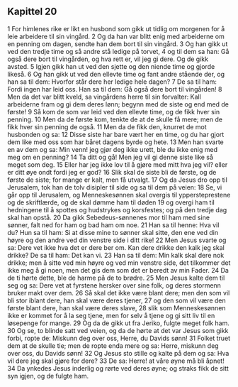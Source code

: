 ## Kapittel 20

1 For himlenes rike er likt en husbond som gikk ut tidlig om morgenen for å leie arbeidere til sin vingård.
2 Og da han var blitt enig med arbeiderne om en penning om dagen, sendte han dem bort til sin vingård.
3 Og han gikk ut ved den tredje time og så andre stå ledige på torvet,
4 og til dem sa han: Gå også dere bort til vingården, og hva rett er, vil jeg gi dere. Og de gikk avsted.
5 Igjen gikk han ut ved den sjette og den niende time og gjorde likeså.
6 Og han gikk ut ved den ellevte time og fant andre stående der, og han sa til dem: Hvorfor står dere her ledige hele dagen?
7 De sa til ham: Fordi ingen har leid oss. Han sa til dem: Gå også dere bort til vingården!
8 Men da det var blitt kveld, sa vingårdens herre til sin forvalter: Kall arbeiderne fram og gi dem deres lønn; begynn med de siste og end med de første!
9 Så kom de som var leid ved den ellevte time, og de fikk hver sin penning.
10 Men da de første kom, tenkte de at de skulle få mere; men de fikk hver sin penning de også.
11 Men da de fikk den, knurret de mot husbonden og sa:
12 Disse siste har bare vært her en time, og du har gjort dem like med oss som har båret dagens byrde og hete.
13 Men han svarte en av dem og sa: Min venn! jeg gjør deg ikke urett, ble du ikke enig med meg om en penning?
14 Ta ditt og gå! Men jeg vil gi denne siste like så meget som deg.
15 Eller har jeg ikke lov til å gjøre med mitt hva jeg vil? eller er ditt øye ondt fordi jeg er god?
16 Slik skal de siste bli de første, og de første de siste; for mange er kalt, men få utvalgt.
17 Og da Jesus dro opp til Jerusalem, tok han de tolv disipler til side og sa til dem på veien:
18 Se, vi går opp til Jerusalem, og Menneskesønnen skal overgis til yppersteprestene og de skriftlærde, og de skal dømme ham til døden
19 og overgi ham til hedningene til å spottes og hudstrykes og korsfestes; og på den tredje dag skal han opstå.
20 Da gikk Sebedeus-sønnenes mor til ham med sine sønner, falt ned for ham og bad ham om noe.
21 Han sa til henne: Hva vil du? Hun sa til ham: Si at disse mine to sønner skal sitte, den ene ved din høyre og den andre ved din venstre side i ditt rike!
22 Men Jesus svarte og sa: Dere vet ikke hva det er dere ber om. Kan dere drikke den kalk jeg skal drikke? De sa til ham: Det kan vi.
23 Han sa til dem: Min kalk skal dere nok drikke; men å sitte ved min høyre og ved min venstre side, det tilkommer det ikke meg å gi noen, men det gis dem som det er beredt av min Fader.
24 Da de ti hørte dette, ble de harme på de to brødre.
25 Men Jesus kalte dem til seg og sa: Dere vet at fyrstene hersker over sine folk, og deres stormenn bruker makt over dem.
26 Så skal det ikke være blant dere; men den som vil bli stor iblant dere, han skal være deres tjener,
27 og den som vil være den første blant dere, han skal være deres slave,
28 slik som Menneskesønnen ikke er kommet for å la seg tjene, men for selv å tjene og gi sitt liv til en løsepenge for mange.
29 Og da de gikk ut fra Jeriko, fulgte meget folk ham.
30 Og se, to blinde satt ved veien, og da de hørte at det var Jesus som gikk forbi, ropte de: Miskunn deg over oss, Herre, du Davids sønn!
31 Folket truet dem at de skulle tie; men de ropte enda mere og sa: Herre, miskunn deg over oss, du Davids sønn!
32 Og Jesus sto stille og kalte på dem og sa: Hva vil dere jeg skal gjøre for dere?
33 De sa: Herre! at våre øyne må bli åpnet!
34 Da ynkedes Jesus inderlig og rørte ved deres øyne; og straks fikk de sitt syn igjen, og de fulgte ham.
